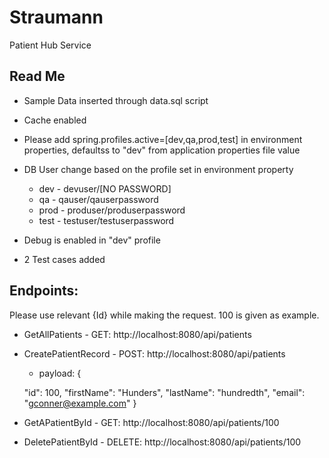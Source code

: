 # Straumann
Patient Hub Service

## Read Me
* Sample Data inserted through data.sql script
* Cache enabled
* Please add spring.profiles.active=[dev,qa,prod,test] in environment properties, defaultss to "dev" from application properties file value
* DB User change based on the profile set in environment property

    * dev - devuser/[NO PASSWORD]
    * qa - qauser/qauserpassword
    * prod - produser/produserpassword
    * test - testuser/testuserpassword
* Debug is enabled in "dev" profile

* 2 Test cases added

## Endpoints:
Please use relevant {Id} while making the request. 100 is given as example.

* GetAllPatients - GET: http://localhost:8080/api/patients

* CreatePatientRecord - POST: http://localhost:8080/api/patients

  * payload: {

  "id": 100,
"firstName": "Hunders",
"lastName": "hundredth",
"email": "gconner@example.com"
}

* GetAPatientById - GET: http://localhost:8080/api/patients/100

* DeletePatientById - DELETE: http://localhost:8080/api/patients/100